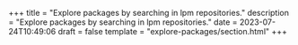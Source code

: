 +++
title = "Explore packages by searching in lpm repositories."
description = "Explore packages by searching in lpm repositories."
date = 2023-07-24T10:49:06
draft = false
template = "explore-packages/section.html"
+++
